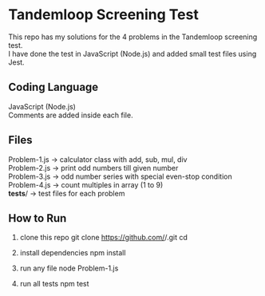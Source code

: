 # Tandemloop Screening Test

This repo has my solutions for the 4 problems in the Tandemloop screening test.  
I have done the test in JavaScript (Node.js) and added small test files using Jest.

## Coding Language
JavaScript (Node.js)  
Comments are added inside each file.

## Files

Problem-1.js  -> calculator class with add, sub, mul, div  
Problem-2.js  -> print odd numbers till given number  
Problem-3.js  -> odd number series with special even-stop condition  
Problem-4.js  -> count multiples in array (1 to 9)  
__tests__/    -> test files for each problem  

## How to Run

1. clone this repo
git clone https://github.com/<your-username>/<repo-name>.git
cd <repo-name>


2. install dependencies
npm install


3. run any file
node Problem-1.js


4. run all tests
npm test


